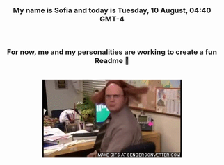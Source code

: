 


<div align="center">
<h3 >My name is Sofia and today is Tuesday, 10 August, 04:40 GMT-4</h3><br>
<h3 >For now, me and my personalities are working to create a fun Readme 👋
</h3><br>
<img src='img/dwight.gif' alt='working...'/>
</div>
